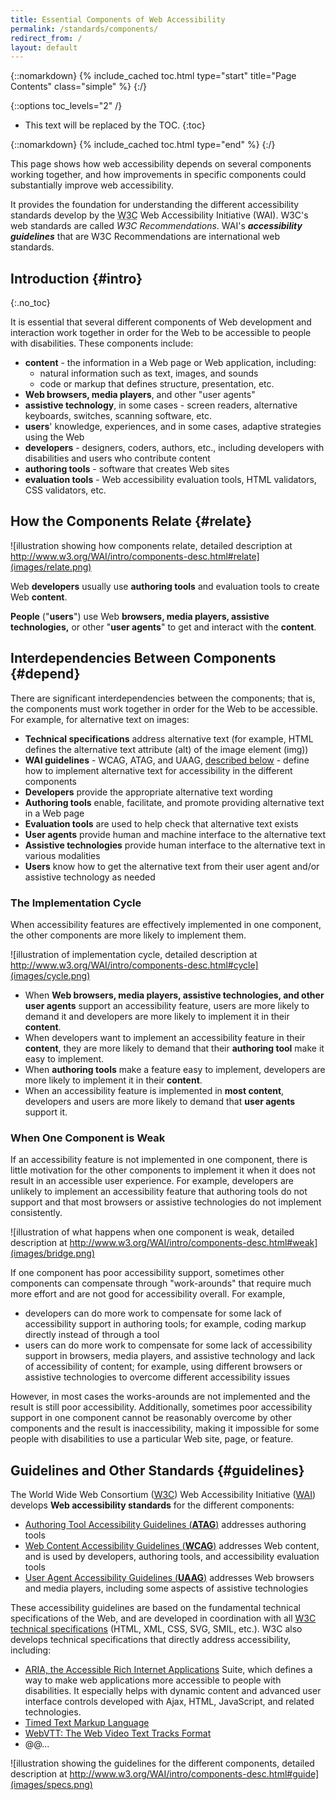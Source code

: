 ```yaml
---
title: Essential Components of Web Accessibility
permalink: /standards/components/
redirect_from: /
layout: default
---
```


{::nomarkdown}
{% include_cached toc.html type="start" title="Page Contents" class="simple" %}
{:/}

{::options toc_levels="2" /}

-   This text will be replaced by the TOC.
{:toc}

{::nomarkdown}
{% include_cached toc.html type="end" %}
{:/}

<p>This page shows how web accessibility depends on several components working together, and how improvements in specific components could substantially improve web accessibility.</p>
<p>It provides the foundation for understanding the different accessibility standards develop by the <abbr title="World Wide Web Consortium">W3C</abbr> Web Accessibility Initiative (WAI). W3C's web standards are called <em>W3C Recommendations</em>. WAI's <em><strong>accessibility guidelines</strong></em> that are W3C Recommendations are international web standards.</p>

Introduction {#intro}
----------------------
{:.no_toc}

It is essential that several different components of Web development and
interaction work together in order for the Web to be accessible to
people with disabilities. These components include:

-   **content** - the information in a Web page or Web application,
    including:
    -   natural information such as text, images, and sounds
    -   code or markup that defines structure, presentation, etc.
-   **Web browsers, media players**, and other "user agents"
-   **assistive technology**, in some cases - screen readers,
    alternative keyboards, switches, scanning software, etc.
-   **users**' knowledge, experiences, and in some cases, adaptive
    strategies using the Web
-   **developers** - designers, coders, authors, etc., including
    developers with disabilities and users who contribute content
-   **authoring tools** - software that creates Web sites
-   **evaluation tools** - Web accessibility evaluation tools, HTML
    validators, CSS validators, etc.

How the Components Relate {#relate}
------------------------------------

![illustration showing how components relate, detailed description at http://www.w3.org/WAI/intro/components-desc.html#relate](images/relate.png)

Web **developers** usually use **authoring tools** and evaluation tools
to create Web **content**.

**People** ("**users**") use Web **browsers, media players, assistive
technologies,** or other "**user agents**" to get and interact with the
**content**.

Interdependencies Between Components {#depend}
-----------------------------------------------

There are significant interdependencies between the components; that is,
the components must work together in order for the Web to be accessible.
For example, for alternative text on images:

-   **Technical specifications** address alternative text (for example,
    HTML defines the alternative text attribute (alt) of the image
    element (img))
-   **WAI guidelines** - WCAG, ATAG, and UAAG, [described
    below](#guidelines) - define how to implement alternative text for
    accessibility in the different components
-   **Developers** provide the appropriate alternative text wording
-   **Authoring tools** enable, facilitate, and promote providing
    alternative text in a Web page
-   **Evaluation tools** are used to help check that alternative text
    exists
-   **User agents** provide human and machine interface to the
    alternative text
-   **Assistive technologies** provide human interface to the
    alternative text in various modalities
-   **Users** know how to get the alternative text from their user agent
    and/or assistive technology as needed

### The Implementation Cycle

When accessibility features are effectively implemented in one
component, the other components are more likely to implement them.

![illustration of implementation cycle, detailed description at http://www.w3.org/WAI/intro/components-desc.html#cycle](images/cycle.png)

-   When **Web browsers, media players, assistive technologies, and
    other user agents** support an accessibility feature, users are more
    likely to demand it and developers are more likely to implement it
    in their **content**.
-   When developers want to implement an accessibility feature in their
    **content**, they are more likely to demand that their **authoring
    tool** make it easy to implement.
-   When **authoring tools** make a feature easy to implement,
    developers are more likely to implement it in their **content**.
-   When an accessibility feature is implemented in **most content**,
    developers and users are more likely to demand that **user agents**
    support it.

### When One Component is Weak

If an accessibility feature is not implemented in one component, there
is little motivation for the other components to implement it when it
does not result in an accessible user experience. For example,
developers are unlikely to implement an accessibility feature that
authoring tools do not support and that most browsers or assistive
technologies do not implement consistently.

![illustration of what happens when one component is weak, detailed
description at http://www.w3.org/WAI/intro/components-desc.html#weak](images/bridge.png)

If one component has poor accessibility support, sometimes other
components can compensate through "work-arounds" that require much more
effort and are not good for accessibility overall. For example,

-   developers can do more work to compensate for some lack of
    accessibility support in authoring tools; for example, coding markup
    directly instead of through a tool
-   users can do more work to compensate for some lack of accessibility
    support in browsers, media players, and assistive technology and
    lack of accessibility of content; for example, using different
    browsers or assistive technologies to overcome different
    accessibility issues

However, in most cases the works-arounds are not implemented and the
result is still poor accessibility. Additionally, sometimes poor
accessibility support in one component cannot be reasonably overcome by
other components and the result is inaccessibility, making it impossible
for some people with disabilities to use a particular Web site, page, or
feature.

Guidelines and Other Standards {#guidelines}
--------------------------------------------------

The World Wide Web Consortium ([W3C](/)) Web Accessibility Initiative
([WAI](/WAI/)) develops **Web accessibility standards** for the
different components:

-   [Authoring Tool Accessibility Guidelines (**ATAG**)](atag.php)
    addresses authoring tools
-   [Web Content Accessibility Guidelines (**WCAG**)](wcag.php)
    addresses Web content, and is used by developers, authoring tools,
    and accessibility evaluation tools
-   [User Agent Accessibility Guidelines (**UAAG**)](uaag.php) addresses
    Web browsers and media players, including some aspects of assistive
    technologies

<p>These accessibility guidelines are based on the fundamental technical specifications of the Web, and are developed in coordination with all <a href="https://www.w3.org/TR/">W3C technical specifications</a> (HTML, XML, CSS, SVG, SMIL, etc.). W3C also develops technical specifications that directly address accessibility, including:</p>
<ul>
  <li><a href="https://w3c.github.io/wai-website/standards/aria/">ARIA, the Accessible Rich Internet Applications</a> Suite, which defines a way to make web applications more accessible to people with disabilities. It especially helps with dynamic content and advanced user interface controls developed with Ajax, HTML, JavaScript, and related technologies.</li>
  <li><a href="https://www.w3.org/TR/ttml1/">Timed Text Markup Language</a></li>
  <li><a href="https://www.w3.org/TR/webvtt1/">WebVTT: The Web Video Text Tracks Format</a></li>
  <li>@@...</li>
</ul>

![illustration showing the guidelines for the different components, detailed description at http://www.w3.org/WAI/intro/components-desc.html#guide](images/specs.png)

